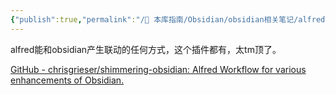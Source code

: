 ```yaml
---
{"publish":true,"permalink":"/🧰 本库指南/Obsidian/obsidian相关笔记/alfred插件 - shimmering-obsidian.md","title":"alfred插件 - shimmering-obsidian","created":"2022-08-07","modified":"2023-03-14","published":"2025-07-07T17:02:17.603+08:00","cssclasses":""}
---
```



alfred能和obsidian产生联动的任何方式，这个插件都有，太tm顶了。

[GitHub - chrisgrieser/shimmering-obsidian: Alfred Workflow for various enhancements of Obsidian.](https://github.com/chrisgrieser/shimmering-obsidian)